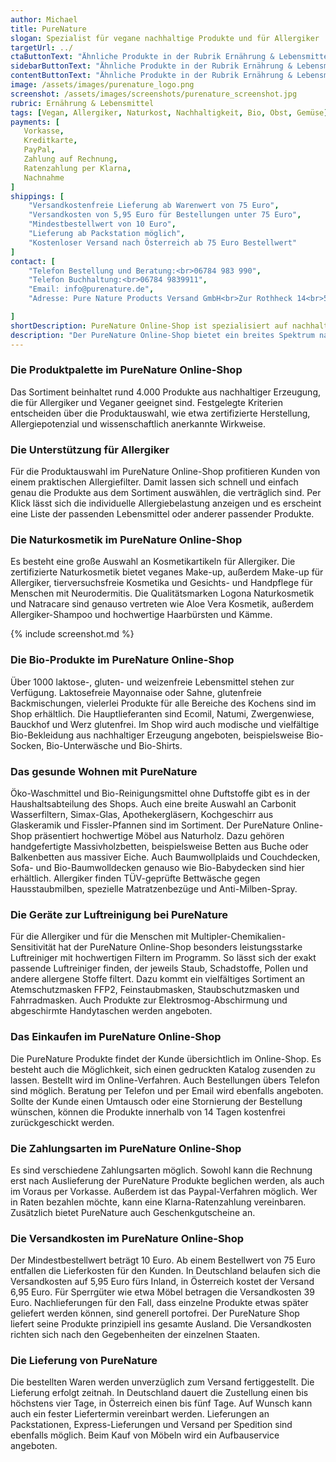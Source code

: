 ```yaml
---
author: Michael
title: PureNature
slogan: Spezialist für vegane nachhaltige Produkte und für Allergiker
targetUrl: ../
ctaButtonText: "Ähnliche Produkte in der Rubrik Ernährung & Lebensmittel"
sidebarButtonText: "Ähnliche Produkte in der Rubrik Ernährung & Lebensmittel"
contentButtonText: "Ähnliche Produkte in der Rubrik Ernährung & Lebensmittel"
image: /assets/images/purenature_logo.png
screenshot: /assets/images/screenshots/purenature_screenshot.jpg
rubric: Ernährung & Lebensmittel
tags: [Vegan, Allergiker, Naturkost, Nachhaltigkeit, Bio, Obst, Gemüse]
payments: [
   Vorkasse,
   Kreditkarte,
   PayPal,
   Zahlung auf Rechnung,
   Ratenzahlung per Klarna,
   Nachnahme
]
shippings: [
    "Versandkostenfreie Lieferung ab Warenwert von 75 Euro",
    "Versandkosten von 5,95 Euro für Bestellungen unter 75 Euro",
    "Mindestbestellwert von 10 Euro",
    "Lieferung ab Packstation möglich",
    "Kostenloser Versand nach Österreich ab 75 Euro Bestellwert"
]
contact: [
    "Telefon Bestellung und Beratung:<br>06784 983 990",
    "Telefon Buchhaltung:<br>06784 9839911",
    "Email: info@purenature.de",
    "Adresse: Pure Nature Products Versand GmbH<br>Zur Rothheck 14<br>55743 Idar-Oberstein"

]
shortDescription: PureNature Online-Shop ist spezialisiert auf nachhaltige Produkte für die Allergiker und das vegane Leben aus den verschiedensten Bereichen.
description: "Der PureNature Online-Shop bietet ein breites Spektrum natürlicher Erzeugnisse. Das Sortiment reicht von Bio-Lebensmitteln bis zu nachhaltigen Artikeln rund ums Wohnen. Die Philosophie des Familienunternehmens: Mit hochwertigen Produkten, kompetenten Mitarbeitern und fundiertem Know-How Gesundheit und Nachhaltigkeit für die Kunden zu ermöglichen."
---
```


### Die Produktpalette im PureNature Online-Shop

Das Sortiment beinhaltet rund 4.000 Produkte aus nachhaltiger Erzeugung, die für Allergiker und Veganer geeignet sind. Festgelegte Kriterien entscheiden über die Produktauswahl, wie etwa zertifizierte Herstellung, Allergiepotenzial und wissenschaftlich anerkannte Wirkweise.

### Die Unterstützung für Allergiker

Für die Produktauswahl im PureNature Online-Shop profitieren Kunden von einem praktischen Allergiefilter. Damit lassen sich schnell und einfach genau die Produkte aus dem Sortiment auswählen, die verträglich sind. Per Klick lässt sich die individuelle Allergiebelastung anzeigen und es erscheint eine Liste der passenden Lebensmittel oder anderer passender Produkte.

### Die Naturkosmetik im PureNature Online-Shop

Es besteht eine große Auswahl an Kosmetikartikeln für Allergiker. Die zertifizierte Naturkosmetik bietet veganes Make-up, außerdem Make-up für Allergiker, tierversuchsfreie Kosmetika und Gesichts- und Handpflege für Menschen mit Neurodermitis. Die Qualitätsmarken Logona Naturkosmetik und Natracare sind genauso vertreten wie Aloe Vera Kosmetik, außerdem Allergiker-Shampoo und hochwertige Haarbürsten und Kämme.

{% include screenshot.md %}

### Die Bio-Produkte im PureNature Online-Shop

Über 1000 laktose-, gluten- und weizenfreie Lebensmittel stehen zur Verfügung. Laktosefreie Mayonnaise oder Sahne, glutenfreie Backmischungen, vielerlei Produkte für alle Bereiche des Kochens sind im Shop erhältlich. Die Hauptlieferanten sind Ecomil, Natumi, Zwergenwiese, Bauckhof und Werz glutenfrei. Im Shop wird auch modische und vielfältige Bio-Bekleidung aus nachhaltiger Erzeugung angeboten, beispielsweise Bio-Socken, Bio-Unterwäsche und Bio-Shirts. 

### Das gesunde Wohnen mit PureNature

Öko-Waschmittel und Bio-Reinigungsmittel ohne Duftstoffe gibt es in der Haushaltsabteilung des Shops. Auch eine breite Auswahl an Carbonit Wasserfiltern, Simax-Glas, Apothekergläsern, Kochgeschirr aus Glaskeramik und Fissler-Pfannen sind im Sortiment. Der PureNature Online-Shop präsentiert hochwertige Möbel aus Naturholz. Dazu gehören handgefertigte Massivholzbetten, beispielsweise Betten aus Buche oder Balkenbetten aus massiver Eiche. Auch Baumwollplaids und Couchdecken, Sofa- und Bio-Baumwolldecken genauso wie Bio-Babydecken sind hier erhältlich. Allergiker finden TÜV-geprüfte Bettwäsche gegen Hausstaubmilben, spezielle Matratzenbezüge und Anti-Milben-Spray. 

### Die Geräte zur Luftreinigung bei PureNature

Für die Allergiker und für die Menschen mit Multipler-Chemikalien-Sensitivität hat der PureNature Online-Shop besonders leistungsstarke Luftreiniger mit hochwertigen Filtern im Programm. So lässt sich der exakt passende Luftreiniger finden, der jeweils Staub, Schadstoffe, Pollen und andere allergene Stoffe filtert. Dazu kommt ein vielfältiges Sortiment an Atemschutzmasken FFP2, Feinstaubmasken, Staubschutzmasken und Fahrradmasken. Auch Produkte zur Elektrosmog-Abschirmung und abgeschirmte Handytaschen werden angeboten. 

### Das Einkaufen im PureNature Online-Shop

Die PureNature Produkte findet der Kunde übersichtlich im Online-Shop. Es besteht auch die Möglichkeit, sich einen gedruckten Katalog zusenden zu lassen. Bestellt wird im Online-Verfahren. Auch Bestellungen übers Telefon sind möglich. Beratung per Telefon und per Email wird ebenfalls angeboten. Sollte der Kunde einen Umtausch oder eine Stornierung der Bestellung wünschen, können die Produkte innerhalb von 14 Tagen kostenfrei zurückgeschickt werden. 

### Die Zahlungsarten im PureNature Online-Shop

Es sind verschiedene Zahlungsarten möglich. Sowohl kann die Rechnung erst nach Auslieferung der PureNature Produkte beglichen werden, als auch im Voraus per Vorkasse. Außerdem ist das Paypal-Verfahren möglich. Wer in Raten bezahlen möchte, kann eine Klarna-Ratenzahlung vereinbaren. Zusätzlich bietet PureNature auch Geschenkgutscheine an. 

### Die Versandkosten im PureNature Online-Shop

Der Mindestbestellwert beträgt 10 Euro. Ab einem Bestellwert von 75 Euro entfallen die Lieferkosten für den Kunden. In Deutschland belaufen sich die Versandkosten auf 5,95 Euro fürs Inland, in Österreich kostet der Versand 6,95 Euro. Für Sperrgüter wie etwa Möbel betragen die Versandkosten 39 Euro. Nachlieferungen für den Fall, dass einzelne Produkte etwas später geliefert werden können, sind generell portofrei. Der PureNature Shop liefert seine Produkte prinzipiell ins gesamte Ausland. Die Versandkosten richten sich nach den Gegebenheiten der einzelnen Staaten. 

### Die Lieferung von PureNature

Die bestellten Waren werden unverzüglich zum Versand fertiggestellt. Die Lieferung erfolgt zeitnah. In Deutschland dauert die Zustellung einen bis höchstens vier Tage, in Österreich einen bis fünf Tage. Auf Wunsch kann auch ein fester Liefertermin vereinbart werden. Lieferungen an Packstationen, Express-Lieferungen und Versand per Spedition sind ebenfalls möglich. Beim Kauf von Möbeln wird ein Aufbauservice angeboten.

